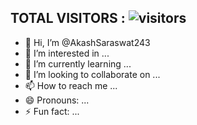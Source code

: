 ## TOTAL VISITORS : ![visitors](https://visitor-badge.laobi.icu/badge?page_id=page.id)
- 👋 Hi, I’m @AkashSaraswat243
- 👀 I’m interested in ...
- 🌱 I’m currently learning ...
- 💞️ I’m looking to collaborate on ...
- 📫 How to reach me ...
- 😄 Pronouns: ...
- ⚡ Fun fact: ...

<!---
AkashSaraswat243/AkashSaraswat243 is a ✨ special ✨ repository because its `README.md` (this file) appears on your GitHub profile.
You can click the Preview link to take a look at your changes.
--->
